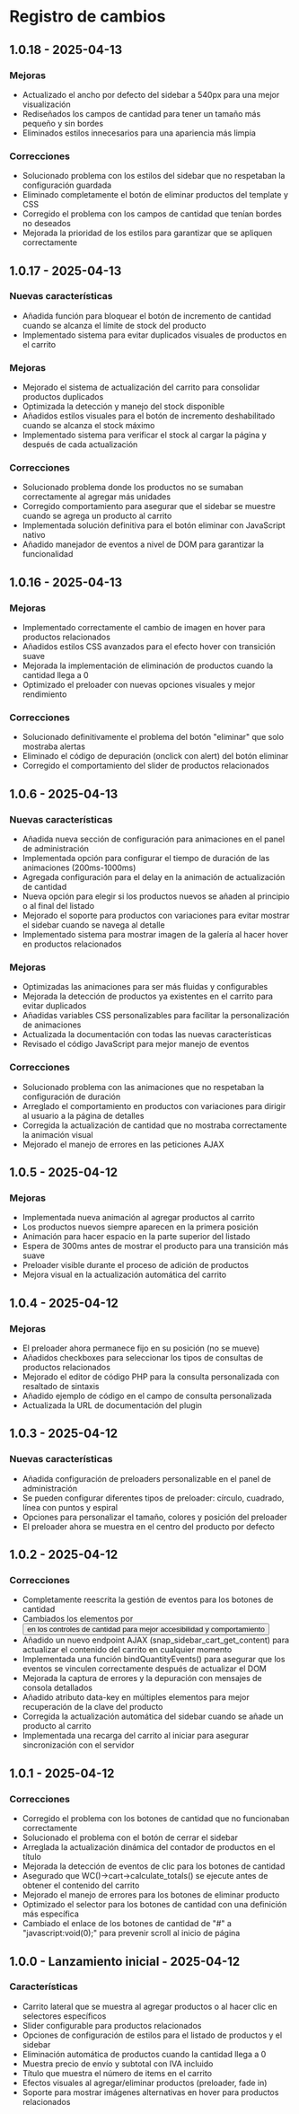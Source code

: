 # Registro de cambios

## 1.0.18 - 2025-04-13
### Mejoras
- Actualizado el ancho por defecto del sidebar a 540px para una mejor visualización
- Rediseñados los campos de cantidad para tener un tamaño más pequeño y sin bordes
- Eliminados estilos innecesarios para una apariencia más limpia

### Correcciones
- Solucionado problema con los estilos del sidebar que no respetaban la configuración guardada
- Eliminado completamente el botón de eliminar productos del template y CSS
- Corregido el problema con los campos de cantidad que tenían bordes no deseados
- Mejorada la prioridad de los estilos para garantizar que se apliquen correctamente

## 1.0.17 - 2025-04-13
### Nuevas características
- Añadida función para bloquear el botón de incremento de cantidad cuando se alcanza el límite de stock del producto
- Implementado sistema para evitar duplicados visuales de productos en el carrito

### Mejoras
- Mejorado el sistema de actualización del carrito para consolidar productos duplicados
- Optimizada la detección y manejo del stock disponible
- Añadidos estilos visuales para el botón de incremento deshabilitado cuando se alcanza el stock máximo
- Implementado sistema para verificar el stock al cargar la página y después de cada actualización

### Correcciones
- Solucionado problema donde los productos no se sumaban correctamente al agregar más unidades
- Corregido comportamiento para asegurar que el sidebar se muestre cuando se agrega un producto al carrito
- Implementada solución definitiva para el botón eliminar con JavaScript nativo
- Añadido manejador de eventos a nivel de DOM para garantizar la funcionalidad

## 1.0.16 - 2025-04-13
### Mejoras
- Implementado correctamente el cambio de imagen en hover para productos relacionados
- Añadidos estilos CSS avanzados para el efecto hover con transición suave
- Mejorada la implementación de eliminación de productos cuando la cantidad llega a 0
- Optimizado el preloader con nuevas opciones visuales y mejor rendimiento

### Correcciones
- Solucionado definitivamente el problema del botón "eliminar" que solo mostraba alertas
- Eliminado el código de depuración (onclick con alert) del botón eliminar
- Corregido el comportamiento del slider de productos relacionados

## 1.0.6 - 2025-04-13
### Nuevas características
- Añadida nueva sección de configuración para animaciones en el panel de administración
- Implementada opción para configurar el tiempo de duración de las animaciones (200ms-1000ms)
- Agregada configuración para el delay en la animación de actualización de cantidad
- Nueva opción para elegir si los productos nuevos se añaden al principio o al final del listado
- Mejorado el soporte para productos con variaciones para evitar mostrar el sidebar cuando se navega al detalle
- Implementado sistema para mostrar imagen de la galería al hacer hover en productos relacionados

### Mejoras
- Optimizadas las animaciones para ser más fluidas y configurables
- Mejorada la detección de productos ya existentes en el carrito para evitar duplicados
- Añadidas variables CSS personalizables para facilitar la personalización de animaciones
- Actualizada la documentación con todas las nuevas características
- Revisado el código JavaScript para mejor manejo de eventos

### Correcciones
- Solucionado problema con las animaciones que no respetaban la configuración de duración
- Arreglado el comportamiento en productos con variaciones para dirigir al usuario a la página de detalles
- Corregida la actualización de cantidad que no mostraba correctamente la animación visual
- Mejorado el manejo de errores en las peticiones AJAX

## 1.0.5 - 2025-04-12
### Mejoras
- Implementada nueva animación al agregar productos al carrito
- Los productos nuevos siempre aparecen en la primera posición
- Animación para hacer espacio en la parte superior del listado
- Espera de 300ms antes de mostrar el producto para una transición más suave
- Preloader visible durante el proceso de adición de productos
- Mejora visual en la actualización automática del carrito

## 1.0.4 - 2025-04-12
### Mejoras
- El preloader ahora permanece fijo en su posición (no se mueve)
- Añadidos checkboxes para seleccionar los tipos de consultas de productos relacionados
- Mejorado el editor de código PHP para la consulta personalizada con resaltado de sintaxis
- Añadido ejemplo de código en el campo de consulta personalizada
- Actualizada la URL de documentación del plugin

## 1.0.3 - 2025-04-12
### Nuevas características
- Añadida configuración de preloaders personalizable en el panel de administración
- Se pueden configurar diferentes tipos de preloader: círculo, cuadrado, línea con puntos y espiral
- Opciones para personalizar el tamaño, colores y posición del preloader
- El preloader ahora se muestra en el centro del producto por defecto

## 1.0.2 - 2025-04-12
### Correcciones
- Completamente reescrita la gestión de eventos para los botones de cantidad
- Cambiados los elementos <a> por <button> en los controles de cantidad para mejor accesibilidad y comportamiento
- Añadido un nuevo endpoint AJAX (snap_sidebar_cart_get_content) para actualizar el contenido del carrito en cualquier momento
- Implementada una función bindQuantityEvents() para asegurar que los eventos se vinculen correctamente después de actualizar el DOM
- Mejorada la captura de errores y la depuración con mensajes de consola detallados
- Añadido atributo data-key en múltiples elementos para mejor recuperación de la clave del producto
- Corregida la actualización automática del sidebar cuando se añade un producto al carrito
- Implementada una recarga del carrito al iniciar para asegurar sincronización con el servidor

## 1.0.1 - 2025-04-12
### Correcciones
- Corregido el problema con los botones de cantidad que no funcionaban correctamente
- Solucionado el problema con el botón de cerrar el sidebar
- Arreglada la actualización dinámica del contador de productos en el título
- Mejorada la detección de eventos de clic para los botones de cantidad
- Asegurado que WC()->cart->calculate_totals() se ejecute antes de obtener el contenido del carrito
- Mejorado el manejo de errores para los botones de eliminar producto
- Optimizado el selector para los botones de cantidad con una definición más específica
- Cambiado el enlace de los botones de cantidad de "#" a "javascript:void(0);" para prevenir scroll al inicio de página

## 1.0.0 - Lanzamiento inicial - 2025-04-12
### Características
- Carrito lateral que se muestra al agregar productos o al hacer clic en selectores específicos
- Slider configurable para productos relacionados
- Opciones de configuración de estilos para el listado de productos y el sidebar
- Eliminación automática de productos cuando la cantidad llega a 0
- Muestra precio de envío y subtotal con IVA incluido
- Título que muestra el número de items en el carrito
- Efectos visuales al agregar/eliminar productos (preloader, fade in)
- Soporte para mostrar imágenes alternativas en hover para productos relacionados
